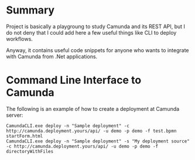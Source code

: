 # Summary

Project is basically a playgroung to study Camunda and its REST API, but I do not deny that I could add here a few useful things like CLI to deploy workflows.

Anyway, it contains useful code snippets for anyone who wants to integrate with Camunda from .Net applications.

# Command Line Interface to Camunda

The following is an example of how to create a deployment at Camunda server:
```
CamundaCLI.exe deploy -n "Sample deployment" -c http://camunda.deployment.yours/api/ -u demo -p demo -f test.bpmn startForm.html
CamundaCLI.exe deploy -n "Sample deployment" -s "My deployment source" -c http://camunda.deployment.yours/api/ -u demo -p demo -f directoryWithFiles
```
